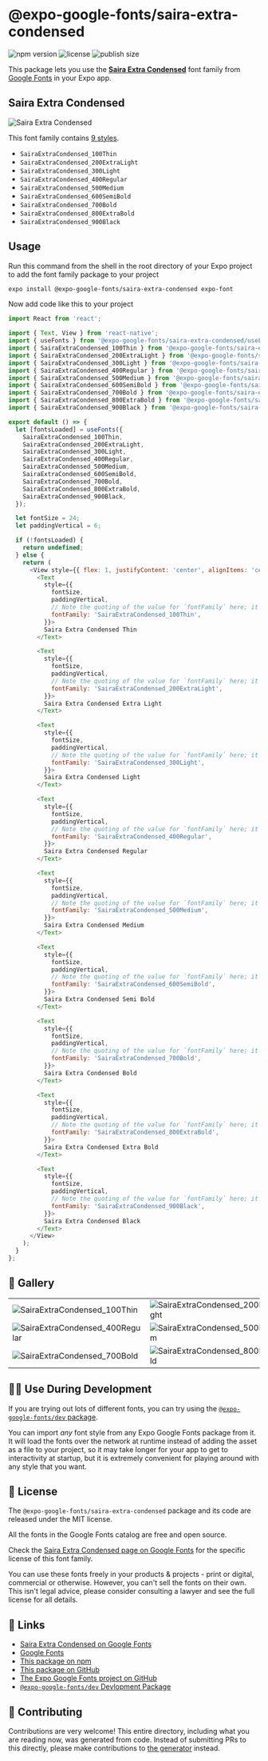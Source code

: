 # @expo-google-fonts/saira-extra-condensed

![npm version](https://flat.badgen.net/npm/v/@expo-google-fonts/saira-extra-condensed)
![license](https://flat.badgen.net/github/license/expo/google-fonts)
![publish size](https://flat.badgen.net/packagephobia/install/@expo-google-fonts/saira-extra-condensed)

This package lets you use the [**Saira Extra Condensed**](https://fonts.google.com/specimen/Saira+Extra+Condensed) font family from [Google Fonts](https://fonts.google.com/) in your Expo app.

## Saira Extra Condensed

![Saira Extra Condensed](./font-family.png)

This font family contains [9 styles](#-gallery).

- `SairaExtraCondensed_100Thin`
- `SairaExtraCondensed_200ExtraLight`
- `SairaExtraCondensed_300Light`
- `SairaExtraCondensed_400Regular`
- `SairaExtraCondensed_500Medium`
- `SairaExtraCondensed_600SemiBold`
- `SairaExtraCondensed_700Bold`
- `SairaExtraCondensed_800ExtraBold`
- `SairaExtraCondensed_900Black`

## Usage

Run this command from the shell in the root directory of your Expo project to add the font family package to your project
```sh
expo install @expo-google-fonts/saira-extra-condensed expo-font
```

Now add code like this to your project
```js
import React from 'react';

import { Text, View } from 'react-native';
import { useFonts } from '@expo-google-fonts/saira-extra-condensed/useFonts';
import { SairaExtraCondensed_100Thin } from '@expo-google-fonts/saira-extra-condensed/100Thin';
import { SairaExtraCondensed_200ExtraLight } from '@expo-google-fonts/saira-extra-condensed/200ExtraLight';
import { SairaExtraCondensed_300Light } from '@expo-google-fonts/saira-extra-condensed/300Light';
import { SairaExtraCondensed_400Regular } from '@expo-google-fonts/saira-extra-condensed/400Regular';
import { SairaExtraCondensed_500Medium } from '@expo-google-fonts/saira-extra-condensed/500Medium';
import { SairaExtraCondensed_600SemiBold } from '@expo-google-fonts/saira-extra-condensed/600SemiBold';
import { SairaExtraCondensed_700Bold } from '@expo-google-fonts/saira-extra-condensed/700Bold';
import { SairaExtraCondensed_800ExtraBold } from '@expo-google-fonts/saira-extra-condensed/800ExtraBold';
import { SairaExtraCondensed_900Black } from '@expo-google-fonts/saira-extra-condensed/900Black';

export default () => {
  let [fontsLoaded] = useFonts({
    SairaExtraCondensed_100Thin,
    SairaExtraCondensed_200ExtraLight,
    SairaExtraCondensed_300Light,
    SairaExtraCondensed_400Regular,
    SairaExtraCondensed_500Medium,
    SairaExtraCondensed_600SemiBold,
    SairaExtraCondensed_700Bold,
    SairaExtraCondensed_800ExtraBold,
    SairaExtraCondensed_900Black,
  });

  let fontSize = 24;
  let paddingVertical = 6;

  if (!fontsLoaded) {
    return undefined;
  } else {
    return (
      <View style={{ flex: 1, justifyContent: 'center', alignItems: 'center' }}>
        <Text
          style={{
            fontSize,
            paddingVertical,
            // Note the quoting of the value for `fontFamily` here; it expects a string!
            fontFamily: 'SairaExtraCondensed_100Thin',
          }}>
          Saira Extra Condensed Thin
        </Text>

        <Text
          style={{
            fontSize,
            paddingVertical,
            // Note the quoting of the value for `fontFamily` here; it expects a string!
            fontFamily: 'SairaExtraCondensed_200ExtraLight',
          }}>
          Saira Extra Condensed Extra Light
        </Text>

        <Text
          style={{
            fontSize,
            paddingVertical,
            // Note the quoting of the value for `fontFamily` here; it expects a string!
            fontFamily: 'SairaExtraCondensed_300Light',
          }}>
          Saira Extra Condensed Light
        </Text>

        <Text
          style={{
            fontSize,
            paddingVertical,
            // Note the quoting of the value for `fontFamily` here; it expects a string!
            fontFamily: 'SairaExtraCondensed_400Regular',
          }}>
          Saira Extra Condensed Regular
        </Text>

        <Text
          style={{
            fontSize,
            paddingVertical,
            // Note the quoting of the value for `fontFamily` here; it expects a string!
            fontFamily: 'SairaExtraCondensed_500Medium',
          }}>
          Saira Extra Condensed Medium
        </Text>

        <Text
          style={{
            fontSize,
            paddingVertical,
            // Note the quoting of the value for `fontFamily` here; it expects a string!
            fontFamily: 'SairaExtraCondensed_600SemiBold',
          }}>
          Saira Extra Condensed Semi Bold
        </Text>

        <Text
          style={{
            fontSize,
            paddingVertical,
            // Note the quoting of the value for `fontFamily` here; it expects a string!
            fontFamily: 'SairaExtraCondensed_700Bold',
          }}>
          Saira Extra Condensed Bold
        </Text>

        <Text
          style={{
            fontSize,
            paddingVertical,
            // Note the quoting of the value for `fontFamily` here; it expects a string!
            fontFamily: 'SairaExtraCondensed_800ExtraBold',
          }}>
          Saira Extra Condensed Extra Bold
        </Text>

        <Text
          style={{
            fontSize,
            paddingVertical,
            // Note the quoting of the value for `fontFamily` here; it expects a string!
            fontFamily: 'SairaExtraCondensed_900Black',
          }}>
          Saira Extra Condensed Black
        </Text>
      </View>
    );
  }
};

```

## 🔡 Gallery


||||
|-|-|-|
|![SairaExtraCondensed_100Thin](.//100Thin/SairaExtraCondensed_100Thin.ttf.png)|![SairaExtraCondensed_200ExtraLight](.//200ExtraLight/SairaExtraCondensed_200ExtraLight.ttf.png)|![SairaExtraCondensed_300Light](.//300Light/SairaExtraCondensed_300Light.ttf.png)||
|![SairaExtraCondensed_400Regular](.//400Regular/SairaExtraCondensed_400Regular.ttf.png)|![SairaExtraCondensed_500Medium](.//500Medium/SairaExtraCondensed_500Medium.ttf.png)|![SairaExtraCondensed_600SemiBold](.//600SemiBold/SairaExtraCondensed_600SemiBold.ttf.png)||
|![SairaExtraCondensed_700Bold](.//700Bold/SairaExtraCondensed_700Bold.ttf.png)|![SairaExtraCondensed_800ExtraBold](.//800ExtraBold/SairaExtraCondensed_800ExtraBold.ttf.png)|![SairaExtraCondensed_900Black](.//900Black/SairaExtraCondensed_900Black.ttf.png)||


## 👩‍💻 Use During Development

If you are trying out lots of different fonts, you can try using the [`@expo-google-fonts/dev` package](https://github.com/expo/google-fonts/tree/master/font-packages/dev#readme).

You can import *any* font style from any Expo Google Fonts package from it. It will load the fonts
over the network at runtime instead of adding the asset as a file to your project, so it may take longer
for your app to get to interactivity at startup, but it is extremely convenient
for playing around with any style that you want.

## 📖 License

The `@expo-google-fonts/saira-extra-condensed` package and its code are released under the MIT license.

All the fonts in the Google Fonts catalog are free and open source.

Check the [Saira Extra Condensed page on Google Fonts](https://fonts.google.com/specimen/Saira+Extra+Condensed) for the specific license of this font family.

You can use these fonts freely in your products & projects - print or digital, commercial or otherwise. However, you can't sell the fonts on their own. This isn't legal advice, please consider consulting a lawyer and see the full license for all details.

## 🔗 Links

- [Saira Extra Condensed on Google Fonts](https://fonts.google.com/specimen/Saira+Extra+Condensed)
- [Google Fonts](https://fonts.google.com/)
- [This package on npm](https://www.npmjs.com/package/@expo-google-fonts/saira-extra-condensed)
- [This package on GitHub](https://github.com/expo/google-fonts/tree/master/font-packages/saira-extra-condensed)
- [The Expo Google Fonts project on GitHub](https://github.com/expo/google-fonts)
- [`@expo-google-fonts/dev` Devlopment Package](https://github.com/expo/google-fonts/tree/master/font-packages/dev)

## 🤝 Contributing

Contributions are very welcome! This entire directory, including what you are reading now, was generated from code. Instead of submitting PRs to this directly, please make contributions to [the generator](https://github.com/expo/google-fonts/tree/master/packages/generator) instead.
